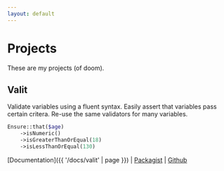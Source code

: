 ```yaml
---
layout: default
---
```


# Projects

These are my projects (of doom).

## Valit

Validate variables using a fluent syntax.
Easily assert that variables pass certain critera.
Re-use the same validators for many variables.

```php
Ensure::that($age)
    ->isNumeric()
    ->isGreaterThanOrEqual(18)
    ->isLessThanOrEqual(130)
```

[Documentation]({{ '/docs/valit' | page }})
|
[Packagist](https://packagist.org/packages/moccalotto/valit)
|
[Github](https://github.com/moccalotto/valit)
